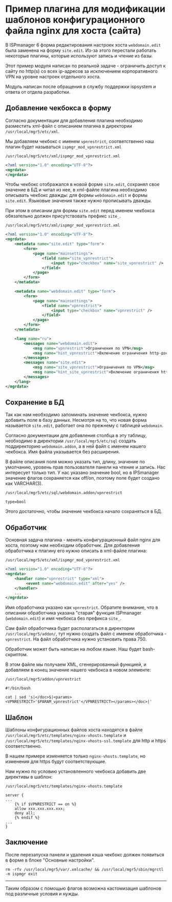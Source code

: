 # Пример плагина для модификации шаблонов конфигурационного файла nginx для хоста (сайта)

В ISPmanager 6 форма редактирования настроек хоста `webdomain.edit` была заменена на форму `site.edit`. Из-за этого перестали работать некоторые плагины, которые используют запись и чтение из базы.

Этот пример модуля написан по реальной задаче - ограничить доступ к сайту по http(s) со всех ip-адресов за исключением корпоративного VPN на уровне настроек отдельного хоста.

Модуль написан после обращения в службу поддержки ispsystem и ответа от отдела разработки.

## Добавление чекбокса в форму

Согласно документации для добавления плагина необходимо разместить xml-файл с описанием плагина в директории `/usr/local/mgr5/etc/xml`.

Мы добавляем чекбокс с именем `vpnrestrict`, соответственно наш плагин будет называться `ispmgr_mod_vpnrestrict.xml`

`/usr/local/mgr5/etc/xml/ispmgr_mod_vpnrestrict.xml`
```xml
<?xml version="1.0" encoding="UTF-8"?>
<mgrdata>
</mgrdata>
```

Чтобы чекбокс отображался в новой форме `site.edit`, сохранял свое значение в БД и читал из нее, в xml-файле плагина необходимо описывать чекбокс дважды: для формы `webdomain.edit` и формы `site.edit`. Языковые значения также нужно прописывать дважды.

При этом в описании для формы `site.edit` перед именем чекбокса обязательно должен присутствовать префикс `site_`.

`/usr/local/mgr5/etc/xml/ispmgr_mod_vpnrestrict.xml`
```xml
<?xml version="1.0" encoding="UTF-8"?>
<mgrdata>
    <metadata name="site.edit" type="form">
        <form>
            <page name="mainsettings">
                <field name="site_vpnrestrict">
                    <input type="checkbox" name="site_vpnrestrict" />
                </field>
            </page>
        </form>
    </metadata>

    <metadata name="webdomain.edit" type="form">
        <form>
            <page name="mainsettings">
                <field name="vpnrestrict">
                    <input type="checkbox" name="vpnrestrict" />
                </field>
            </page>
        </form>
    </metadata>

    <lang name="ru">
        <messages name="webdomain.edit">
            <msg name="vpnrestrict">Ограничения по VPN</msg>
            <msg name="hint_vpnrestrict">Включение ограничения http-доступов по VPN</msg>
        </messages>
        <messages name="site.edit">
            <msg name="site_vpnrestrict">Ограничения по VPN</msg>
            <msg name="hint_site_vpnrestrict">Включение ограничения http-доступов по VPN</msg>
        </messages>
    </lang>
</mgrdata>
```

## Сохранение в БД

Так как нам необходимо запоминать значение чекбокса, нужно добавить поле в базу данных. Несмотря на то, что новая форма называется `site.edit`, работает она по прежнему с таблицей `webdomain`.

Согласно документации для добавления столбца в эту таблицу, необходимо в директории `/usr/local/mgr5/etc/sql` создать поддиректорию `webdomain.addon`, а в ней файл с именем нашего чекбокса. Имя файла указывается без расширения.

В файле описания поля можно указать тип, длину, значение по умолчанию, уровень прав пользователя панели на чтение и запись. Нас интересует только тип. У нас указано значение bool, но в IPSmanager значение флагов сохраняется как off/on, поэтому поле будет создано как VARCHAR(3).

`/usr/local/mgr5/etc/sql/webdomain.addon/vpnrestrict`
```text
type=bool
```

Этого достаточно, чтобы значение чекбокса начало сохраняться в БД.

## Обработчик

Основная задача плагина - менять конфигурационный файл nginx для хоста, поэтому нам необходим обработчик. Для добавления обработчика к плагину его нужно описать в xml-файле плагина:

`/usr/local/mgr5/etc/xml/ispmgr_mod_vpnrestrict.xml`
```xml
<?xml version="1.0" encoding="UTF-8"?>
<mgrdata>
    <handler name="vpnrestrict" type="xml">
         <event name="webdomain.edit" after="yes" />
    </handler>
    ...
</mgrdata>
```

Имя обработчика указано как `vpnrestrict`. Обратите внимание, что в описании обработчика указана "старая" функция ISPmanager (`webdomain.edit`) и имя чекбокса без префикса `site_`.

Сам файл обработчика будет располагаться в директории `/usr/local/mgr5/addon/`, тут нужно создать файл с именем обработчика - `vpnrestrict`. На файл обработчика нужно установить права 750.

Обработчик может быть написан на любом языке. Наш будет bash-скриптом.

В этом файле мы получаем XML, сгенерированный функцией, и добавляем в конец значение нашего чекбокса в новом элементе:

`/usr/local/mgr5/addon/vpnrestrict`
```shell
#!/bin/bash

cat | sed 's|</doc>$|<params><VPNRESTRICT>'$PARAM_vpnrestrict'</VPNRESTRICT></params></doc>|'
```

## Шаблон

Шаблоны конфигурационных файлов хоста находятся в файле `/usr/local/mgr5/etc/templates/nginx-vhosts.template` и `/usr/local/mgr5/etc/templates/nginx-vhosts-ssl.template` для http и https соответственно.

В нашем примере изменяется только `nginx-vhosts.template`, но изменения для https будут соответствующие.

Нам нужно по условию установленного чекбокса добавить две директивы в шаблон:

`/usr/local/mgr5/etc/templates/nginx-vhosts.template`
```text
server {
...
	{% if $VPNRESTRICT == on %}
	allow xxx.xxx.xxx.xxx;
	deny all;
	{% endif %}
...
}
```

## Заключение

После перезапуска панели и удаления кэша чекбокс должен появиться в форме в блоке "Основные настройки".

`rm -rfv /usr/local/mgr5/var/.xmlcache/ && /usr/local/mgr5/sbin/mgrctl -m ispmgr exit`

---
Таким образом с помощью флагов возможна кастомизация шаблонов под различные условия и нужды.
